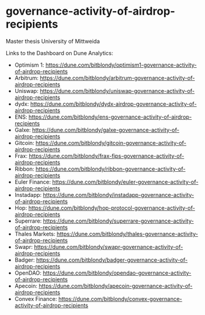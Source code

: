 # governance-activity-of-airdrop-recipients
Master thesis University of Mittweida

Links to the Dashboard on Dune Analytics:
- Optimism 1: https://dune.com/bitblondy/optimism1-governance-activity-of-airdrop-recipients
- Arbitrum: https://dune.com/bitblondy/arbitrum-governance-activity-of-airdrop-recipients
- Uniswap: https://dune.com/bitblondy/uniswap-governance-activity-of-airdrop-recipients
- dydx: https://dune.com/bitblondy/dydx-airdrop-governance-activity-of-airdrop-recipients
- ENS: https://dune.com/bitblondy/ens-governance-activity-of-airdrop-recipients
- Galxe: https://dune.com/bitblondy/galxe-governance-activity-of-airdrop-recipients
- Gitcoin: https://dune.com/bitblondy/gitcoin-governance-activity-of-airdrop-recipients
- Frax: https://dune.com/bitblondy/frax-fips-governance-activity-of-airdrop-recipients
- Ribbon: https://dune.com/bitblondy/ribbon-governance-activity-of-airdrop-recipients
- Euler Finance: https://dune.com/bitblondy/euler-governance-activity-of-airdrop-recipients
- Instadapp: https://dune.com/bitblondy/instadapp-governance-activity-of-airdrop-recipients
- Hop: https://dune.com/bitblondy/hop-protocol-governance-activity-of-airdrop-recipients
- Superrare: https://dune.com/bitblondy/superrare-governance-activity-of-airdrop-recipients
- Thales Markets: https://dune.com/bitblondy/thales-governance-activity-of-airdrop-recipients
- Swapr: https://dune.com/bitblondy/swapr-governance-activity-of-airdrop-recipients
- Badger: https://dune.com/bitblondy/badger-governance-activity-of-airdrop-recipients
- OpenDAO: https://dune.com/bitblondy/opendao-governance-activity-of-airdrop-recipients
- Apecoin: https://dune.com/bitblondy/apecoin-governance-activity-of-airdrop-recipients
- Convex Finance: https://dune.com/bitblondy/convex-governance-activity-of-airdrop-recipients

